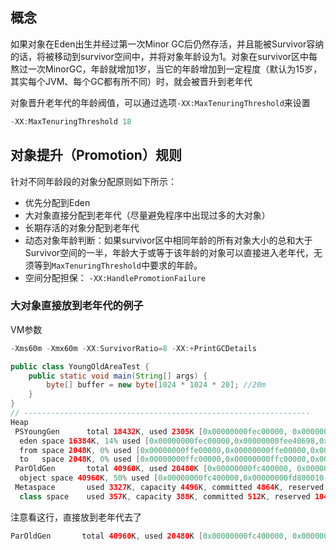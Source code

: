 ## 概念

如果对象在Eden出生并经过第一次Minor GC后仍然存活，并且能被Survivor容纳的话，将被移动到survivor空间中，并将对象年龄设为1。对象在survivor区中每熬过一次MinorGC，年龄就增加1岁，当它的年龄增加到一定程度（默认为15岁，其实每个JVM、每个GC都有所不同）时，就会被晋升到老年代

对象晋升老年代的年龄阀值，可以通过选项`-XX:MaxTenuringThreshold`来设置

```java
-XX:MaxTenuringThreshold 18
```



## 对象提升（Promotion）规则

针对不同年龄段的对象分配原则如下所示：

* 优先分配到Eden
* 大对象直接分配到老年代（尽量避免程序中出现过多的大对象） 
* 长期存活的对象分配到老年代
* 动态对象年龄判断：如果survivor区中相同年龄的所有对象大小的总和大于Survivor空间的一半，年龄大于或等于该年龄的对象可以直接进入老年代，无须等到`MaxTenuringThreshold`中要求的年龄。
* 空间分配担保： `-XX:HandlePromotionFailure`



### 大对象直接放到老年代的例子

VM参数

```java
-Xms60m -Xmx60m -XX:SurvivorRatio=8 -XX:+PrintGCDetails
```

```java
public class YoungOldAreaTest {
    public static void main(String[] args) {
        byte[] buffer = new byte[1024 * 1024 * 20]; //20m
    }
}
// ----------------------------------------------------------------
Heap
 PSYoungGen      total 18432K, used 2305K [0x00000000fec00000, 0x0000000100000000, 0x0000000100000000)
  eden space 16384K, 14% used [0x00000000fec00000,0x00000000fee40698,0x00000000ffc00000)
  from space 2048K, 0% used [0x00000000ffe00000,0x00000000ffe00000,0x0000000100000000)
  to   space 2048K, 0% used [0x00000000ffc00000,0x00000000ffc00000,0x00000000ffe00000)
 ParOldGen       total 40960K, used 20480K [0x00000000fc400000, 0x00000000fec00000, 0x00000000fec00000)
  object space 40960K, 50% used [0x00000000fc400000,0x00000000fd800010,0x00000000fec00000)
 Metaspace       used 3327K, capacity 4496K, committed 4864K, reserved 1056768K
  class space    used 357K, capacity 388K, committed 512K, reserved 1048576K 
```

注意看这行，直接放到老年代去了

```java
ParOldGen       total 40960K, used 20480K [0x00000000fc400000, 0x00000000fec00000, 0x00000000fec00000)
```

